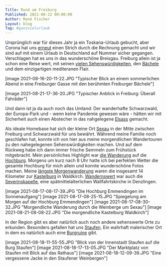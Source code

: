 ```yaml
---
Title: Rund um Freiburg
Published: 2021-08-22 00:00:00
Author: René Fischer
Layout: blog
Tag: #ganzvielurlaub
---
```

Ursprünglich war für dieses Jahr ja ein Toskana-Urlaub gebucht, aber Corona hat uns [erneut](/vienna-calling) einen Strich durch die Rechnung gemacht und wir sind auf mit einem Urlaub in Deutschland auf Nummer sicher gegangen. Verschlagen hat es uns in das wunderschöne Breisgau. Freiburg allein ist ja schon eine Reise wert, mit seinen [vielen Sehenswürdigkeiten](https://de.wikipedia.org/wiki/Freiburg_im_Breisgau#Sehensw%C3%BCrdigkeiten), den [Bächele](https://de.wikipedia.org/wiki/Freiburger_B%C3%A4chle) und dem einzigartigen mediteranen Flair.

[image 2021-08-16-20-11-22.JPG "Typischer Blick an einem sommerlichen Abend in eine Freiburger Gasse mit den berühmten Freiburger Bächele"]

[image 2021-08-21-17-36-20.JPG "Typischer Anblick in Freiburg: Überall Fahräder"]

Und dann ist ja da auch noch das Umland: Der wanderhafte Schwarzwald, der Europa-Park und - wenn keine Pandemie gewesen wäre - hätten wir mit Sicherheit auch einen Abstecher in das nahgelegene [Elsass](https://de.wikipedia.org/wiki/Elsass) gemacht.

Als ideale Homebase hat sich der kleine Ort [Sexau](https://de.wikipedia.org/wiki/Sexau) in der Mitte zwischen Freiburg und Schwarzwald für uns bewährt. Während meine Familie noch geschlafen hat, konnte ich von hier aus meine morgendlichen Wandertouren zu den nahegelegenen Sehenswürdigkeiten machen. Und auf dem Rückweg habe ich dann immer frische Semmeln zum Frühstück mitgebracht. Mein persönliches Highlight war [die Wanderung](https://www.komoot.de/tour/456945487) auf die [Hochburg](https://de.wikipedia.org/wiki/Hochburg_(Emmendingen)). Morgens um kurz nach 8 Uhr hatte ich bei perfekten Wetter die gesamte Hochburg für mich allein und konnte wunderschöne Fotos machen. Meine [längste Morgenwanderung](https://www.komoot.de/tour/461380353) waren die insgesamt 14 Kilometer zur [Kastelburg](https://de.wikipedia.org/wiki/Kastelburg) in Waldkirch. [Wandernswert](https://www.komoot.de/tour/459037003) war auch die [Severinskapelle](https://de.wikipedia.org/wiki/Severinskapelle_(Denzlingen)), eine spätmittelalterlichen Wallfahrtskirche in Denzlingen.

[image 2021-08-17-08-17-39.JPG "Die Hochburg Emmendingen im Sonnenaufgang"]
[image 2021-08-17-08-25-15.JPG "Spiegelung am Morgen auf der Hochburg Emmendingen"]
[image 2021-08-17-08-30-32.JPG "Morgendliche Wanderung durch die Weinberge um Sexau"]
[image 2021-08-21-08-08-22.JPG "Die morgendliche Kastelburg Waldkirch"]

In der Region gibt es aber natürlich auch noch andere sehenswerte Orte zu erkunden. Besonders gefallen hat uns [Staufen](https://de.wikipedia.org/wiki/Staufen_im_Breisgau). Ein wahrhaft malerischer Ort in dem es natürlich auch eine [Burgruine](https://de.wikipedia.org/wiki/Burg_Staufen_(Breisgau)) gibt. 

[image 2021-08-18-11-55-55.JPG "Blick von der Innenstadt Staufen auf die Burg Staufen"]
[image 2021-08-18-17-13-05.JPG "Der Marktplatz von Staufen mit Blick auf das Rathaus"]
[image 2021-08-18-12-09-39.JPG "Eine vergessene Jacke in den Staufener Weinbergen"]
